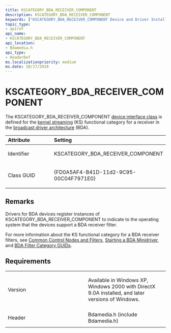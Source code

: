```yaml
---
title: KSCATEGORY_BDA_RECEIVER_COMPONENT
description: KSCATEGORY_BDA_RECEIVER_COMPONENT
keywords: ["KSCATEGORY_BDA_RECEIVER_COMPONENT Device and Driver Installation"]
topic_type:
- apiref
api_name:
- KSCATEGORY_BDA_RECEIVER_COMPONENT
api_location:
- Bdamedia.h
api_type:
- HeaderDef
ms.localizationpriority: medium
ms.date: 10/17/2018
---
```


# KSCATEGORY_BDA_RECEIVER_COMPONENT


The KSCATEGORY_BDA_RECEIVER_COMPONENT [device interface class](./overview-of-device-interface-classes.md) is defined for the [kernel streaming](../stream/streaming-minidrivers2.md) (KS) functional category for a receiver in the [broadcast driver architecture](/windows-hardware/drivers/ddi/_stream/index) (BDA).

<table>
<colgroup>
<col width="50%" />
<col width="50%" />
</colgroup>
<thead>
<tr class="header">
<th align="left">Attribute</th>
<th align="left">Setting</th>
</tr>
</thead>
<tbody>
<tr class="odd">
<td align="left"><p>Identifier</p></td>
<td align="left"><p>KSCATEGORY_BDA_RECEIVER_COMPONENT</p></td>
</tr>
<tr class="even">
<td align="left"><p>Class GUID</p></td>
<td align="left"><p>{FD0A5AF4-B41D-11d2-9C95-00C04F7971E0}</p></td>
</tr>
</tbody>
</table>

 

## Remarks

Drivers for BDA devices register instances of KSCATEGORY_BDA_RECEIVER_COMPONENT to indicate to the operating system that the devices support a BDA receiver filter.

For more information about the KS functional category for a BDA receiver filters, see [Common Control Nodes and Filters](../stream/common-control-nodes-and-filters.md), [Starting a BDA Minidriver](../stream/starting-a-bda-minidriver.md), and [BDA Filter Category GUIDs](../stream/bda-filter-category-guids.md).

## Requirements

<table>
<colgroup>
<col width="50%" />
<col width="50%" />
</colgroup>
<tbody>
<tr class="odd">
<td align="left"><p>Version</p></td>
<td align="left"><p>Available in Windows XP, Windows 2000 with DirectX 9.0A installed, and later versions of Windows.</p></td>
</tr>
<tr class="even">
<td align="left"><p>Header</p></td>
<td align="left">Bdamedia.h (include Bdamedia.h)</td>
</tr>
</tbody>
</table>

 

